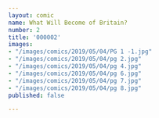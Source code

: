 ```yaml
---
layout: comic
name: What Will Become of Britain?
number: 2
title: '000002'
images:
- "/images/comics/2019/05/04/PG 1 -1.jpg"
- "/images/comics/2019/05/04/pg 2.jpg"
- "/images/comics/2019/05/04/pg 4.jpg"
- "/images/comics/2019/05/04/pg 6.jpg"
- "/images/comics/2019/05/04/pg 7.jpg"
- "/images/comics/2019/05/04/pg 8.jpg"
published: false

---
```

